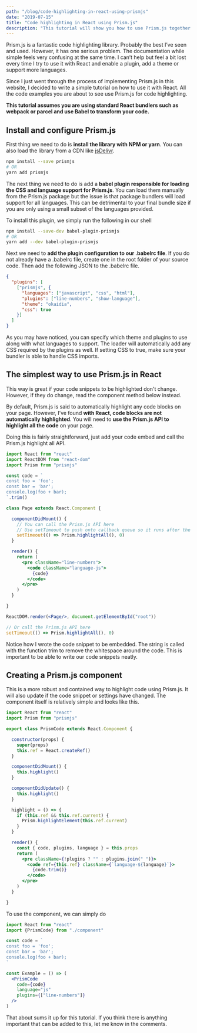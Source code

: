 ```yaml
---
path: "/blog/code-highlighting-in-react-using-prismjs"
date: "2019-07-15"
title: "Code highlighting in React using Prism.js"
description: "This tutorial will show you how to use Prism.js together React JS to highlight your code. We will cover setting up Prism.js an creating a React component for it"
---
```


Prism.js is a fantastic code highlighting library. Probably the best I’ve seen and used. However, it has one serious problem. The documentation while simple feels very confusing at the same time. I can’t help but feel a bit lost every time I try to use it with React and enable a plugin, add a theme or support more languages.

Since I just went through the process of implementing Prism.js in this website, I decided to write a simple tutorial on how to use it with React. All the code examples you are about to see use Prism.js for code highlighting.

**This tutorial assumes you are using standard React bundlers such as webpack or parcel and use Babel to transform your code.**

## Install and configure Prism.js

First thing we need to do is **install the library with NPM or yarn**. You can also load the library from a CDN like [jsDelivr](https://www.jsdelivr.com/package/npm/prismjs).

```bash
npm install --save prismjs
# OR
yarn add prismjs
```

The next thing we need to do is add a **babel plugin responsible for loading the CSS and language support for Prism.js**. You can load them manually from the Prism.js package but the issue is that package bundlers will load support for all languages. This can be detrimental to your final bundle size if you are only using a small subset of the languages provided.

To install this plugin, we simply run the following in our shell

```bash
npm install --save-dev babel-plugin-prismjs
# OR
yarn add --dev babel-plugin-prismjs
```

Next we need to **add the plugin configuration to our .babelrc file**. If you do not already have a .babelrc file, create one in the root folder of your source code. Then add the following JSON to the .babelrc file.

```json .babel.rc
{
  "plugins": [
    ["prismjs", {
      "languages": ["javascript", "css", "html"],
      "plugins": ["line-numbers", "show-language"],
      "theme": "okaidia",
      "css": true
    }]
  ]
}
```

As you may have noticed, you can specify which theme and plugins to use along with what languages to support. The loader will automatically add any CSS required by the plugins as well. If setting CSS to true, make sure your bundler is able to handle CSS imports.

## The simplest way to use Prism.js in React

This way is great if your code snippets to be highlighted don't change. However, if they do change, read the component method below instead.

By default, Prism.js is said to automatically highlight any code blocks on your page. However, I’ve found **with React, code blocks are not automatically highlighted**. You will need to **use the Prism.js API to highlight all the code** on your page.

Doing this is fairly straightforward, just add your code embed and call the Prism.js highlight all API.

```jsx
import React from "react"
import ReactDOM from "react-dom"
import Prism from "prismjs"

const code = `
const foo = 'foo';
const bar = 'bar';
console.log(foo + bar);
`.trim()

class Page extends React.Component {

  componentDidMount() {
    // You can call the Prism.js API here
    // Use setTimeout to push onto callback queue so it runs after the DOM is updated
    setTimeout(() => Prism.highlightAll(), 0)
  }

  render() {
    return (
      <pre className="line-numbers">
        <code className="language-js">
          {code}
        </code>
      </pre>
    )
  }

}

ReactDOM.render(<Page/>, document.getElementById("root"))

// Or call the Prism.js API here
setTimeout(() => Prism.highlightAll(), 0)
```

Notice how I wrote the code snippet to be embedded. The string is called with the function trim to remove the whitespace around the code. This is important to be able to write our code snippets neatly.

## Creating a Prism.js component

This is a more robust and contained way to highlight code using Prism.js. It will also update if the code snippet or settings have changed. The component itself is relatively simple and looks like this.

```jsx
import React from "react"
import Prism from "prismjs"

export class PrismCode extends React.Component {

  constructor(props) {
    super(props)
    this.ref = React.createRef()
  }

  componentDidMount() {
    this.highlight()
  }

  componentDidUpdate() {
    this.highlight()
  }

  highlight = () => {
    if (this.ref && this.ref.current) {
      Prism.highlightElement(this.ref.current)
    }
  }

  render() {
    const { code, plugins, language } = this.props
    return (
      <pre className={!plugins ? "" : plugins.join(" ")}>
        <code ref={this.ref} className={`language-${language}`}>
          {code.trim()}
        </code>
      </pre>
    )
  }

}
```

To use the component, we can simply do
```jsx
import React from "react"
import {PrismCode} from "./component"

const code = `
const foo = 'foo';
const bar = 'bar';
console.log(foo + bar);
`

const Example = () => (
  <PrismCode
    code={code}
    language="js"
    plugins={["line-numbers"]}
  />
)
```

That about sums it up for this tutorial. If you think there is anything important that can be added to this, let me know in the comments.